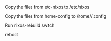 Copy the files from etc-nixos to /etc/nixos

Copy the files from home-config to /home/<user>/.config

Run nixos-rebuild switch

reboot
